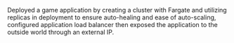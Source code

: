 Deployed a game application by creating a cluster with Fargate and utilizing replicas in deployment to ensure auto-healing and ease of auto-scaling, configured application load balancer then exposed the application to the outside world through an external IP.

